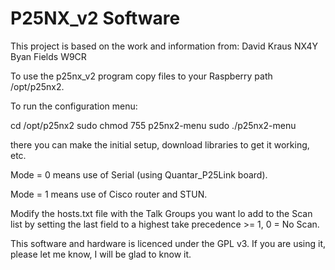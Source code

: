 # P25NX_v2 Software

This project is based on the work and information from:
David Kraus NX4Y
Byan Fields W9CR

To use the p25nx_v2 program copy files to your Raspberry path /opt/p25nx2.

To run the configuration menu:

cd /opt/p25nx2
sudo chmod 755 p25nx2-menu
sudo ./p25nx2-menu

there you can make the initial setup, download libraries to get it working, etc.

Mode = 0 means use of Serial (using Quantar_P25Link board).

Mode = 1 means use of Cisco router and STUN.

Modify the hosts.txt file with the Talk Groups you want lo add to the Scan list by setting the last field to a highest take precedence >= 1, 0 = No Scan.

This software and hardware is licenced under the GPL v3. If you are using it, please let me know, I will be glad to know it.
